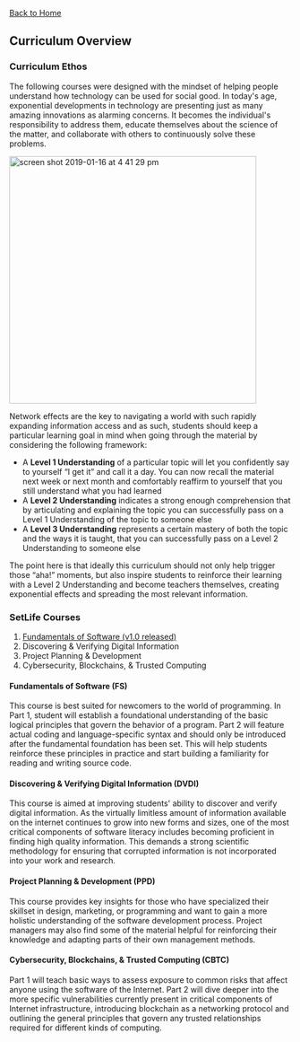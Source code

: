 [Back to Home](https://setlife.network)

## Curriculum Overview

### Curriculum Ethos
The following courses were designed with the mindset of helping people understand how technology can be used for social good. In today's age, exponential developments in technology are presenting just as many amazing innovations as alarming concerns. It becomes the individual's responsibility to address them, educate themselves about the science of the matter, and collaborate with others to continuously solve these problems.

<img width="441" alt="screen shot 2019-01-16 at 4 41 29 pm" src="https://user-images.githubusercontent.com/4914611/51280470-b51b1b80-19ad-11e9-907e-237ad7aa8733.png">

Network effects are the key to navigating a world with such rapidly expanding information access and as such, students should keep a particular learning goal in mind when going through the material by considering the following framework:
- A **Level 1 Understanding** of a particular topic will let you confidently say to yourself “I get it” and call it a day. You can now recall the material next week or next month and comfortably reaffirm to yourself that you still understand what you had learned
- A **Level 2 Understanding** indicates a strong enough comprehension that by articulating and explaining the topic you can successfully pass on a Level 1 Understanding of the topic to someone else
- A **Level 3 Understanding** represents a certain mastery of both the topic and the ways it is taught, that you can successfully pass on a Level 2 Understanding to someone else

The point here is that ideally this curriculum should not only help trigger those “aha!” moments, but also inspire students to reinforce their learning with a Level 2 Understanding and become teachers themselves, creating exponential effects and spreading the most relevant information.

### SetLife Courses
1. [Fundamentals of Software (v1.0 released)](https://education.setlife.network/Fundamentals-of-Software)
2. Discovering & Verifying Digital Information
3. Project Planning & Development
4. Cybersecurity, Blockchains, & Trusted Computing


#### Fundamentals of Software (FS)
This course is best suited for newcomers to the world of programming. In Part 1, student will establish a foundational understanding of the basic logical principles that govern the behavior of a program. Part 2 will feature actual coding and language-specific syntax and should only be introduced after the fundamental foundation has been set. This will help students reinforce these principles in practice and start building a familiarity for reading and writing source code.

#### Discovering & Verifying Digital Information (DVDI)
This course is aimed at improving students' ability to discover and verify digital information. As the virtually limitless amount of information available on the internet continues to grow into new forms and sizes, one of the most critical components of software literacy includes becoming proficient in finding high quality information. This demands a strong scientific methodology for ensuring that corrupted information is not incorporated into your work and research. 

#### Project Planning & Development (PPD)
This course provides key insights for those who have specialized their skillset in design, marketing, or programming and want to gain a more holistic understanding of the software development process. Project managers may also find some of the material helpful for reinforcing their knowledge and adapting parts of their own management methods.

#### Cybersecurity, Blockchains, & Trusted Computing (CBTC)
Part 1 will teach basic ways to assess exposure to common risks that affect anyone using the software of the Internet. Part 2 will dive deeper into the more specific vulnerabilities currently present in critical components of Internet infrastructure, introducing blockchain as a networking protocol and outlining the general principles that govern any trusted relationships required for different kinds of computing.
